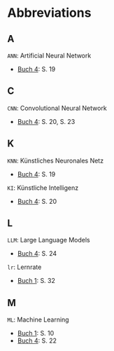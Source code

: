 # Abbreviations

## A

`ANN`: Artificial Neural Network
* [Buch 4](./Buch4.md): S. 19

## C

`CNN`: Convolutional Neural Network
* [Buch 4](./Buch4.md): S. 20, S. 23

## K

`KNN`: Künstliches Neuronales Netz
* [Buch 4](./Buch4.md): S. 19

`KI`: Künstliche Intelligenz
* [Buch 4](./Buch4.md): S. 20

## L

`LLM`: Large Language Models
* [Buch 4](./Buch4.md): S. 24

`lr`: Lernrate
* [Buch 1](./Buch1.md): S. 32

## M

`ML`: Machine Learning
* [Buch 1](./Buch1.md): S. 10
* [Buch 4](./Buch4.md): S. 22

